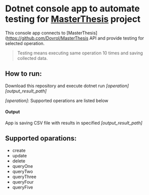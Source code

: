 # Dotnet console app to automate testing for [MasterThesis](https://github.com/Dovrol/MasterThesis) project

This console app connects to [MasterThesis](https://github.com/Dovrol/MasterThesis API and provide testing for selected operation.

> Testing means executing same operation 10 times and saving collected data.  

## How to run:
Download this repository and execute dotnet run *[operation]* *[output_result_path]*

*[operation]*: Supported operations are listed below

#### Output
App is saving CSV file with results in specified *[output_result_path]*


## Supported oparations:
* create
* update
* delete
* queryOne
* queryTwo
* queryThree
* queryFour
* queryFive



